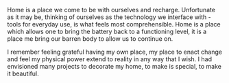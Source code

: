 Home is a place we come to be with ourselves and recharge. Unfortunate as it may be, thinking of ourselves as the technology we interface with - tools for everyday use, is what feels most comprehensible. Home is a place which allows one to bring the battery back to a functioning level, it is a place me bring our barren body to allow us to continue on.

I remember feeling grateful having my own place, my place to enact change and feel my physical power extend to reality in any way that I wish. I had envisioned many projects to decorate my home, to make is special, to make it beautiful.

